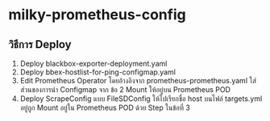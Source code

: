 # milky-prometheus-config
## วิธีการ Deploy

1. Deploy  blackbox-exporter-deployment.yaml 
2. Deploy  bbex-hostlist-for-ping-configmap.yaml
3. Edit Prometheus Operator โดยอ้างอิงจาก prometheus-prometheus.yaml ใส่ส่วนของการนำ Configmap จาก ข้อ 2 Mount ให้อยู่บน Prometheus POD
4. Deploy ScrapeConfig แบบ FileSDConfig ให้ไปเรียกชื่อ host บนไฟล์ targets.yml อยู่ถูก Mount อยู่ใน Prometheus POD ด้วย Step ในข้อที่ 3 
